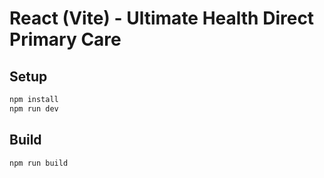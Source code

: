 # React (Vite) - Ultimate Health Direct Primary Care

## Setup

```bash
npm install
npm run dev
```

## Build

```bash
npm run build
```
